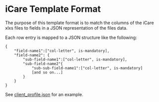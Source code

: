 # iCare Template Format
The purpose of this template format is to match the columns of the iCare xlxs files to fields in a JSON representation of the files data.

Each row entry is mapped to a JSON structure like the following:


```
{
    "field-name1":["col-letter", is-mandatory],
    "field-name2": {
        "sub-field-name1":["col-letter", is-mandatory],
        "sub-field-name2"{
            "sub-sub-field-name1":["col-letter", is-mandatory]
            [and so on...]
        }
    }
}
```

See [client_profile.json](client_profile.json) for an example.